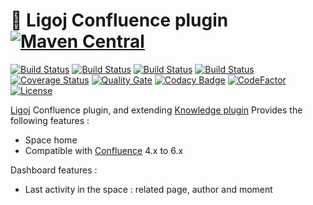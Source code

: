 # :link: Ligoj Confluence plugin [![Maven Central](https://maven-badges.herokuapp.com/maven-central/org.ligoj.plugin/plugin-km-confluence/badge.svg)](https://maven-badges.herokuapp.com/maven-central/org.ligoj.plugin/plugin-km-confluence)

[![Build Status](https://travis-ci.org/ligoj/plugin-km-confluence.svg?branch=master)](https://travis-ci.org/ligoj/plugin-km-confluence)
[![Build Status](https://circleci.com/gh/ligoj/plugin-km-confluence.svg?style=svg)](https://circleci.com/gh/ligoj/plugin-km-confluence)
[![Build Status](https://semaphoreci.com/api/v1/ligoj/plugin-km-confluence/branches/master/shields_badge.svg)](https://semaphoreci.com/ligoj/plugin-km-confluence)
[![Build Status](https://ci.appveyor.com/api/projects/status/rv2eugyjk75ea5xb/branch/master?svg=true)](https://ci.appveyor.com/project/ligoj/plugin-km-confluence/branch/master)
[![Coverage Status](https://coveralls.io/repos/github/ligoj/plugin-km-confluence/badge.svg?branch=master)](https://coveralls.io/github/ligoj/plugin-km-confluence?branch=master)
[![Quality Gate](https://sonarcloud.io/api/project_badges/measure?metric=alert_status&project=org.ligoj.plugin:plugin-km-confluence)](https://sonarcloud.io/dashboard/index/org.ligoj.plugin:plugin-km-confluence)
[![Codacy Badge](https://api.codacy.com/project/badge/Grade/fb8a9ec5ff6c47828d8da8e52fb78e08)](https://www.codacy.com/app/ligoj/plugin-km-confluence?utm_source=github.com&amp;utm_medium=referral&amp;utm_content=ligoj/plugin-km-confluence&amp;utm_campaign=Badge_Grade)
[![CodeFactor](https://www.codefactor.io/repository/github/ligoj/plugin-km-confluence/badge)](https://www.codefactor.io/repository/github/ligoj/plugin-km-confluence)
[![License](http://img.shields.io/:license-mit-blue.svg)](http://fabdouglas.mit-license.org/)

[Ligoj](https://github.com/ligoj/ligoj) Confluence plugin, and extending [Knowledge plugin](https://github.com/ligoj/plugin-km)
Provides the following features :
- Space home
- Compatible with [Confluence](https://www.atlassian.com/software/confluence) 4.x to 6.x

Dashboard features :
- Last activity in the space : related page, author and moment
